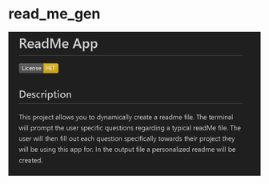 # read_me_gen
<a href="./utils/Untitled_ Aug 17, 2023 6_27 PM.webm" > <img src="./utils/Screenshot 2023-08-20 200731.png"></a>

<!-- href is the link to the video
img needs to be saved in the project file and then ./img -->